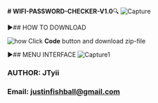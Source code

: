 **# WIFI-PASSWORD-CHECKER-V1.0**:mag:
![Capture](https://user-images.githubusercontent.com/91330862/206841485-00d44844-caba-491b-8011-388a178988f6.PNG)

▶️## HOW TO DOWNLOAD

![how](https://user-images.githubusercontent.com/91330862/206841114-385c8a19-bbfb-480b-893c-eccb9de36560.png)
Click **Code** button and download zip-file

▶️## MENU INTERFACE
![Capture1](https://user-images.githubusercontent.com/91330862/206841533-f2058620-235d-446f-b4c9-27476b679d09.PNG)
<br>
### AUTHOR: JTyii <br>
### Email: justinfishball@gmail.com
